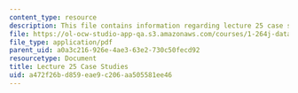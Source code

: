 ```yaml
---
content_type: resource
description: This file contains information regarding lecture 25 case studies.
file: https://ol-ocw-studio-app-qa.s3.amazonaws.com/courses/1-264j-database-internet-and-systems-integration-technologies-fall-2013/a472f26bd859eae9c206aa505581ee46_MIT1_264JF13_L25_case.pdf
file_type: application/pdf
parent_uid: a0a3c216-926e-4ae3-63e2-730c50fecd92
resourcetype: Document
title: Lecture 25 Case Studies
uid: a472f26b-d859-eae9-c206-aa505581ee46
---
```

